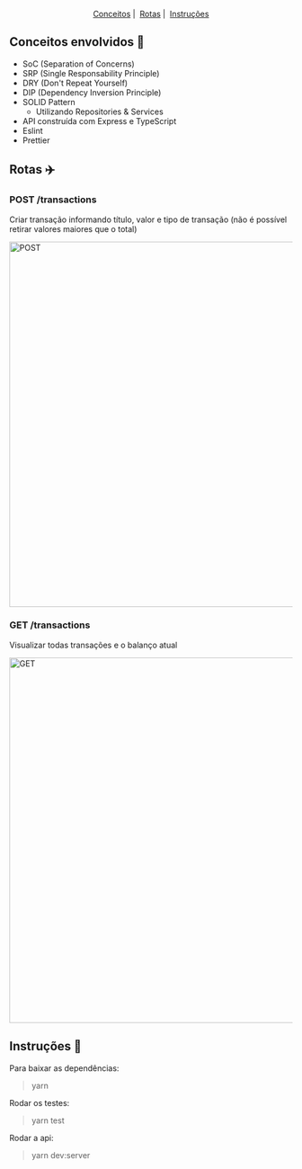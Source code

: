 <p align = "center">
   <a href="#conceitos-envolvidos-memo">Conceitos</a>&nbsp;|&nbsp;
   <a href="#rotas-airplane">Rotas</a>&nbsp;|&nbsp;
   <a href="#instruções-scroll">Instruções</a>
</p>

## Conceitos envolvidos :memo:

* SoC (Separation of Concerns)
* SRP (Single Responsability Principle)
* DRY (Don't Repeat Yourself)
* DIP (Dependency Inversion Principle)
* SOLID Pattern
   * Utilizando Repositories & Services
* API construída com Express e TypeScript
* Eslint
* Prettier

## Rotas :airplane:
### POST /transactions
Criar transação informando título, valor e tipo de transação (não é possível retirar valores maiores que o total)

<img alt="POST" src="https://i.ibb.co/JycQKkh/Sele-o-008.png" width="650px" />

### GET /transactions
Visualizar todas transações e o balanço atual

<img alt="GET" src="https://i.ibb.co/BzMm7Rb/Sele-o-009.png" width="650px" />

## Instruções :scroll:

Para baixar as dependências:
> yarn

Rodar os testes:
> yarn test

Rodar a api:
> yarn dev:server
